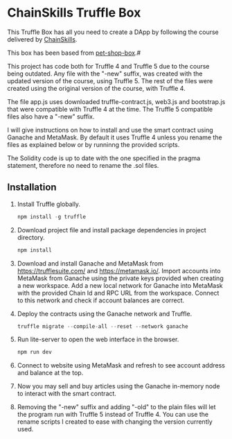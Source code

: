 # ChainSkills Truffle Box

This Truffle Box has all you need to create a DApp by following the course delivered by [ChainSkills](https://www.udemy.com/getting-started-with-ethereum-solidity-development/).

This box has been based from [pet-shop-box](https://github.com/truffle-box/pet-shop-box).#

This project has code both for Truffle 4 and Truffle 5 due to the course being outdated. Any file with the "-new" suffix, was created with the updated version of the course, using Truffle 5. The rest of the files were created using the original version of the course, with Truffle 4.

The file app.js uses downloaded truffle-contract.js, web3.js and bootstrap.js that were compatible with Truffle 4 at the time. The Truffle 5 compatible files also have a "-new" suffix.

I will give instructions on how to install and use the smart contract using Ganache and MetaMask. By default it uses Truffle 4 unless you rename the files as explained below or by runninng the provided scripts.

The Solidity code is up to date with the one specified in the pragma statement, therefore no need to rename the .sol files.

## Installation

1. Install Truffle globally.
    ```javascript
    npm install -g truffle
    ```

2. Download project file and install package dependencies in project directory.
    ```javascript
    npm install
    ```

3. Download and install Ganache and MetaMask from https://trufflesuite.com/ and https://metamask.io/. Import accounts into MetaMask from Ganache using the private keys provided when creating a new workspace. Add a new local network for Ganache into MetaMask with the provided Chain Id and RPC URL from the workspace. Connect to this network and check if account balances are correct.

4.  Deploy the contracts using the Ganache network and Truffle.
    ```javascript
    truffle migrate --compile-all --reset --network ganache
    ```


5. Run lite-server to open the web interface in the browser.
    ```javascript
    npm run dev
    ```

6. Connect to website using MetaMask and refresh to see account address and balance at the top.


7. Now you may sell and buy articles using the Ganache in-memory node to interact with the smart contract.


8. Removing the "-new" suffix and adding "-old" to the plain files will let the program run with Truffle 5 instead of Truffle 4. You can use the rename scripts I created to ease with changing the version currently used.
